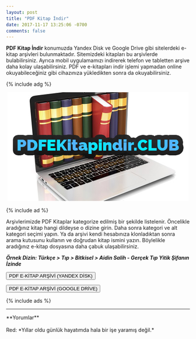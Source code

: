 ```yaml
---
layout: post
title: "PDF Kitap İndir"
date: 2017-11-17 13:25:06 -0700
comments: false
---
```


<p><strong>PDF Kitap İndir</strong> konumuzda Yandex Disk ve Google Drive gibi sitelerdeki e-kitap arşivleri bulunmaktadır. Sitemizdeki kitapları bu arşivlerde bulabilirsiniz. Ayrıca mobil uygulamamızı indirerek telefon ve tabletten arşive daha kolay ulaşabilirsiniz. PDF ve e-kitapları indir işlemi yapmadan online okuyabileceğiniz gibi cihazınıza yükledikten sonra da okuyabilirsiniz.</p>

{% include adg %}

<center><div style="width:100%;"><img src="/images/pdf-kitap-indir.jpg" alt="PDF Kitap İndir"/></div></center>

{% include ad %}

<p>Arşivlerimizde PDF Kitaplar kategorize edilmiş bir şekilde listelenir. Öncelikle aradığınız kitap hangi dildeyse o dizine girin. Daha sonra kategori ve alt kategori seçimi yapın. Ya da arşivi kendi hesabınıza klonladıktan sonra arama kutusunu kullanın ve doğrudan kitap ismini yazın. Böylelikle aradığınız e-kitap dosyasına daha çabuk ulaşabilirsiniz.</p>

***Örnek Dizin: Türkçe > Tıp > Bitkisel > Aidin Salih - Gerçek Tıp Yitik Şifanın İzinde***

<p><a href="#"><button type="submit" class="btn btn-warning">PDF E-KİTAP ARŞİVİ (YANDEX DİSK)</button></a></p>
<p><a href="#"><button type="submit" class="btn btn-primary">PDF E-KİTAP ARŞİVİ (GOOGLE DRİVE)</button></a></p>
{% include ads %}

<hr>
**Yorumlar**<br/><br/>
Red: *Yıllar oldu günlük hayatımda hala bir işe yaramış değil.*
